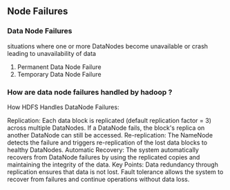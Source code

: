 ## Node Failures

### Data Node Failures
situations where one or more DataNodes become unavailable or crash leading to unavailability of data

1. Permanent Data Node Failure
2. Temporary Data Node Failure

### How are data node failures handled by hadoop ?
How HDFS Handles DataNode Failures:

Replication: Each data block is replicated (default replication factor = 3) across multiple DataNodes. If a DataNode fails, the block's replica on another DataNode can still be accessed.
Re-replication: The NameNode detects the failure and triggers re-replication of the lost data blocks to healthy DataNodes.
Automatic Recovery: The system automatically recovers from DataNode failures by using the replicated copies and maintaining the integrity of the data.
Key Points:
Data redundancy through replication ensures that data is not lost.
Fault tolerance allows the system to recover from failures and continue operations without data loss.



